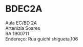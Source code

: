 # BDEC2A
Aula EC/BD 2A<br/>
Artenizia Soares<br/>
RA 1900711<br/>
Endereço: Rua guichi shigueta,106 <br/>
